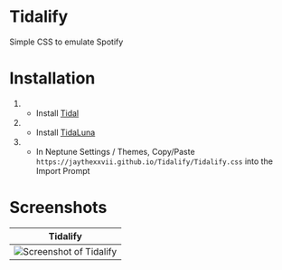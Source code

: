 # Tidalify
Simple CSS to emulate Spotify

# Installation
1. - Install [Tidal](https://tidal.com/download)
2. - Install [TidaLuna]([https://github.com/uwu/neptune](https://github.com/Inrixia/TidaLuna))  
3. - In Neptune Settings / Themes, Copy/Paste `https://jaythexxvii.github.io/Tidalify/Tidalify.css` into the Import Prompt

# Screenshots
|Tidalify|
|---|
|![Screenshot of Tidalify](https://jaythexxvii.github.io/Assets/Tidalify.png)|
